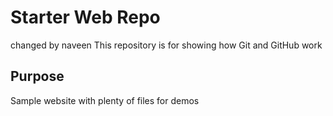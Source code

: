 # Starter Web Repo
changed by naveen
This repository is for showing how Git and GitHub work

## Purpose

Sample website with plenty of files for demos
